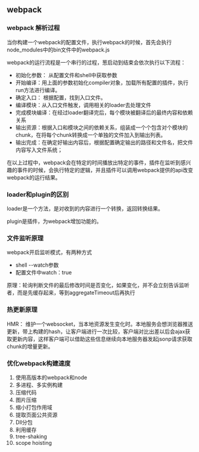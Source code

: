 ## webpack

### webpack 解析过程
当你构建一个webpack的配置文件，执行webpack的时候，首先会执行node_modules中的bin文件中的webpack.js 

webpack的运行流程是一个串行的过程，葱启动到结束会依次执行以下流程： 

* 初始化参数： 从配置文件和shell中获取参数
* 开始编译：用上面的参数初始化compiler对象，加载所有配置的插件，执行run方法进行编译。
* 确定入口： 根据配置，找到入口文件。
* 编译模块：从入口文件触发，调用相关的loader去处理文件
* 完成模块编译：在经过loader翻译完后，每个模块被翻译后的最终内容和依赖关系
* 输出资源：根据入口和模块之间的依赖关系，组装成一个个包含对个模块的chunk，在将每个chunk转换成一个单独的文件加入到输出列表。
* 输出完成：在确定好输出内容后，根据配置确定输出的路径和文件名，把文件内容写入文件系统；

在以上过程中，webpack会在特定的时间播放出特定的事件，插件在监听到感兴趣的事件的时候，会执行特定的逻辑，并且插件可以调用webpack提供的api改变webpack的运行结果。

### loader和plugin的区别
loader是一个方法，是对收到的内容进行一个转换，返回转换结果。

plugin是插件，为webpack增加功能的。

### 文件监听原理
webpack开启监听模式，有两种方式

*  shell --watch参数
*  配置文件中watch：true

原理：轮询判断文件的最后修改时间是否变化，如果变化，并不会立刻告诉监听者，而是先缓存起来，等到aggregateTimeout后再执行

### 热更新原理
HMR： 维护一个websocket，当本地资源发生变化时。本地服务会想浏览器推送更新，带上构建的hash，让客户端进行一次比较，客户端对比出差以后会ajax获取更新内容，这样客户端可以借助这些信息继续向本地服务器发起jsonp请求获取chunk的增量更新。


### 优化webpack构建速度

1. 使用高版本的webpack和node
2. 多进程、多实例构建
3. 压缩代码
4. 图片压缩
5. 缩小打包作用域
6. 提取页面公共资源
7. Dll分包
8. 利用缓存 
9. tree-shaking
10. scope hoisting